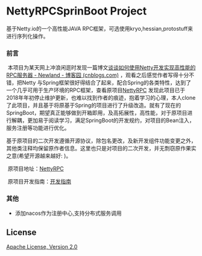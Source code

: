 # NettyRPCSprinBoot Project

基于Netty.io的一个高性能JAVA RPC框架，可选使用kryo,hessian,protostuff来进行序列化操作。

### 前言

​		本项目为某天网上冲浪闲逛时发现一篇博文[谈谈如何使用Netty开发实现高性能的RPC服务器 - Newland - 博客园 (cnblogs.com)](https://www.cnblogs.com/jietang/p/5615681.html) ，观看之后感觉作者写得十分不错，把Netty 与Spring框架很好得结合了起来，配合Spring的各类特性，达到了一个几乎可用于生产环境的RPC框架，查看原项目[NettyRPC](https://github.com/tang-jie/NettyRPC) 发现此项目已于2018年年初停止维护更新，也难以找到作者的痕迹，抱着学习的心理，本人clone了此项目，并且基于将原基于Spring的项目进行了升级改造。就有了现在的SpringBoot，期望真正能够做到开箱即用，及高拓展性，高性能，对于原项目进行解耦，更加易于阅读学习，满足SpringBoot的开发规约，对项目的Bean注入，服务注册等功能进行优化。

​		基于原项目的二次开发遵循开源协议，除包名更改，及新开发组件功能变更之外，其他类注释均保留原作者信息。这里也只是对项目的二次开发，并无剽窃原作果实之意(希望开源越来越好: )。

​        原项目地址：[NettyRPC](https://github.com/tang-jie/NettyRPC)

​		原项目开发指南：[开发指南](https://github.com/tang-jie/NettyRPC/wiki/NettyRPC%E5%BC%80%E5%8F%91%E6%8C%87%E5%8D%97)

### 其他

+ 添加nacos作为注册中心,支持分布式服务调用




## License

[Apache License, Version 2.0](http://www.apache.org/licenses/LICENSE-2.0.html)



